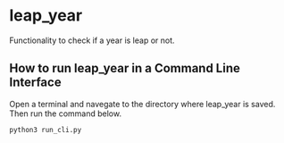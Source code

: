 # leap_year

Functionality to check if a year is leap or not.

## How to run leap_year in a Command Line Interface

Open a terminal and navegate to the directory where leap_year is saved. Then
run the command below.

    python3 run_cli.py
